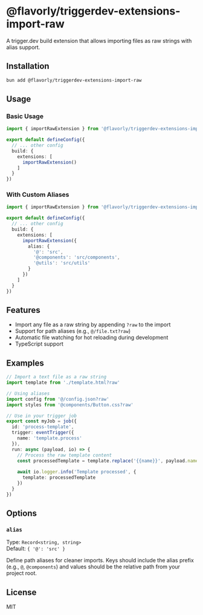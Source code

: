 # @flavorly/triggerdev-extensions-import-raw

A trigger.dev build extension that allows importing files as raw strings with alias support.

## Installation

```bash
bun add @flavorly/triggerdev-extensions-import-raw
```

## Usage

### Basic Usage

```typescript
import { importRawExtension } from '@flavorly/triggerdev-extensions-import-raw'

export default defineConfig({
  // ... other config
  build: {
    extensions: [
      importRawExtension()
    ]
  }
})
```

### With Custom Aliases

```typescript
import { importRawExtension } from '@flavorly/triggerdev-extensions-import-raw'

export default defineConfig({
  // ... other config
  build: {
    extensions: [
      importRawExtension({
        alias: {
          '@': 'src',
          '@components': 'src/components',
          '@utils': 'src/utils'
        }
      })
    ]
  }
})
```

## Features

- Import any file as a raw string by appending `?raw` to the import
- Support for path aliases (e.g., `@/file.txt?raw`)
- Automatic file watching for hot reloading during development
- TypeScript support

## Examples

```typescript
// Import a text file as a raw string
import template from './template.html?raw'

// Using aliases
import config from '@/config.json?raw'
import styles from '@components/Button.css?raw'

// Use in your trigger job
export const myJob = job({
  id: 'process-template',
  trigger: eventTrigger({
    name: 'template.process'
  }),
  run: async (payload, io) => {
    // Process the raw template content
    const processedTemplate = template.replace('{{name}}', payload.name)
    
    await io.logger.info('Template processed', { 
      template: processedTemplate 
    })
  }
})
```

## Options

### `alias`

Type: `Record<string, string>`  
Default: `{ '@': 'src' }`

Define path aliases for cleaner imports. Keys should include the alias prefix (e.g., `@`, `@components`) and values should be the relative path from your project root.

## License

MIT